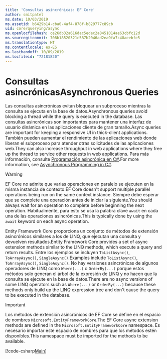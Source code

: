 ```yaml
---
title: 'Consultas asincrónicas: EF Core'
author: smitpatel
ms.date: 10/03/2019
ms.assetid: b6429b14-cba0-4af4-878f-b829777c89cb
uid: core/querying/async
ms.openlocfilehash: ce26db32a616dac5edac2a8451014ae63cbfc12d
ms.sourcegitcommit: 708b18520321c587b2046ad2ea9fa7c48aeebfe5
ms.translationtype: HT
ms.contentlocale: es-ES
ms.lasthandoff: 10/09/2019
ms.locfileid: "72181820"
---
```

# <a name="asynchronous-queries"></a><span data-ttu-id="e6fdf-102">Consultas asincrónicas</span><span class="sxs-lookup"><span data-stu-id="e6fdf-102">Asynchronous Queries</span></span>

<span data-ttu-id="e6fdf-103">Las consultas asincrónicas evitan bloquear un subproceso mientras la consulta se ejecuta en la base de datos.</span><span class="sxs-lookup"><span data-stu-id="e6fdf-103">Asynchronous queries avoid blocking a thread while the query is executed in the database.</span></span> <span data-ttu-id="e6fdf-104">Las consultas asincrónicas son importantes para mantener una interfaz de usuario dinámica en las aplicaciones cliente de gran tamaño.</span><span class="sxs-lookup"><span data-stu-id="e6fdf-104">Async queries are important for keeping a responsive UI in thick-client applications.</span></span> <span data-ttu-id="e6fdf-105">También pueden aumentar el rendimiento de las aplicaciones web donde liberan el subproceso para atender otras solicitudes de las aplicaciones web.</span><span class="sxs-lookup"><span data-stu-id="e6fdf-105">They can also increase throughput in web applications where they free up the thread to service other requests in web applications.</span></span> <span data-ttu-id="e6fdf-106">Para más información, consulte [Programación asincrónica en C#](/dotnet/csharp/async).</span><span class="sxs-lookup"><span data-stu-id="e6fdf-106">For more information, see [Asynchronous Programming in C#](/dotnet/csharp/async).</span></span>

> [!WARNING]  
> <span data-ttu-id="e6fdf-107">EF Core no admite que varias operaciones en paralelo se ejecuten en la misma instancia de contexto.</span><span class="sxs-lookup"><span data-stu-id="e6fdf-107">EF Core doesn't support multiple parallel operations being run on the same context instance.</span></span> <span data-ttu-id="e6fdf-108">Siempre debe esperar que se complete una operación antes de iniciar la siguiente.</span><span class="sxs-lookup"><span data-stu-id="e6fdf-108">You should always wait for an operation to complete before beginning the next operation.</span></span> <span data-ttu-id="e6fdf-109">Habitualmente, para esto se usa la palabra clave `await` en cada una de las operaciones asincrónicas.</span><span class="sxs-lookup"><span data-stu-id="e6fdf-109">This is typically done by using the `await` keyword on each async operation.</span></span>

<span data-ttu-id="e6fdf-110">Entity Framework Core proporciona un conjunto de métodos de extensión asincrónicos similares a los de LINQ, que ejecutan una consulta y devuelven resultados.</span><span class="sxs-lookup"><span data-stu-id="e6fdf-110">Entity Framework Core provides a set of async extension methods similar to the LINQ methods, which execute a query and return results.</span></span> <span data-ttu-id="e6fdf-111">Entre los ejemplos se incluyen `ToListAsync()`, `ToArrayAsync()`, `SingleAsync()`.</span><span class="sxs-lookup"><span data-stu-id="e6fdf-111">Examples include `ToListAsync()`, `ToArrayAsync()`, `SingleAsync()`.</span></span> <span data-ttu-id="e6fdf-112">No hay versiones asincrónicas de algunos operadores de LINQ como `Where(...)` o `OrderBy(...)` porque estos métodos solo generan el árbol de la expresión de LINQ y no hacen que la consulta se ejecute en la base de datos.</span><span class="sxs-lookup"><span data-stu-id="e6fdf-112">There are no async versions of some LINQ operators such as `Where(...)` or `OrderBy(...)` because these methods only build up the LINQ expression tree and don't cause the query to be executed in the database.</span></span>

> [!IMPORTANT]  
> <span data-ttu-id="e6fdf-113">Los métodos de extensión asincrónicos de EF Core se define en el espacio de nombres `Microsoft.EntityFrameworkCore`.</span><span class="sxs-lookup"><span data-stu-id="e6fdf-113">The EF Core async extension methods are defined in the `Microsoft.EntityFrameworkCore` namespace.</span></span> <span data-ttu-id="e6fdf-114">Es necesario importar este espacio de nombres para que los métodos estén disponibles.</span><span class="sxs-lookup"><span data-stu-id="e6fdf-114">This namespace must be imported for the methods to be available.</span></span>

[!code-csharp[Main](../../../samples/core/Querying/Async/Sample.cs#ToListAsync)]
